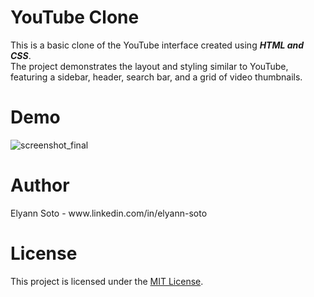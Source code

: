 <h1>YouTube Clone</h1>
This is a basic clone of the YouTube interface created using <i><b>HTML and CSS</b></i>. <br>The project demonstrates the layout and styling similar to YouTube, featuring a sidebar, header, search bar, and a grid of video thumbnails.

<h1>Demo</h1>

![screenshot_final](https://github.com/elyannmarih/Youtube-Clone/assets/126211501/52a766bd-6846-4612-b4f1-067b60b5282a)

<h1>Author</h1>
Elyann Soto - www.linkedin.com/in/elyann-soto

<h1>License</h1>
This project is licensed under the <a href="https://choosealicense.com/licenses/mit/">MIT License</a>.
